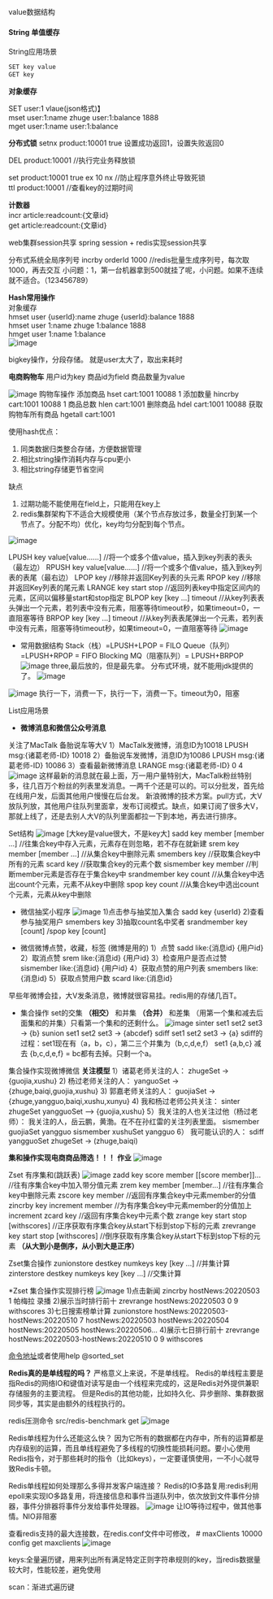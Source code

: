 value数据结构

#### String 单值缓存
String应用场景
```java
SET key value
GET key
```

**对象缓存** 

SET user:1 vlaue(json格式)】  
mset user:1:name zhuge user:1:balance 1888  
mget user:1:name user:1:balance

**分布式锁**
setnx product:10001 true
设置成功返回1，设置失败返回0

DEL product:10001 //执行完业务释放锁

set product:10001 true ex 10 nx //防止程序意外终止导致死锁  
ttl product:10001  //查看key的过期时间  

**计数器**  
incr article:readcount:{文章id}  
get article:readcount:{文章id}  

web集群session共享
spring session + redis实现session共享

分布式系统全局序列号
incrby orderId 1000  //redis批量生成序列号，每次取1000，再去交互
小问题：1，第一台机器拿到500就挂了呢，小问题。如果不连续就不适合。（123456789）

**Hash常用操作**  
对象缓存  
hmset user {userId}:name zhuge {userId}:balance 1888  
hmset user 1:name zhuge 1:balance 1888  
hmget user 1:name 1:balance  
![image](../images/Snipaste_2022-05-01_17-19-27.png)  

bigkey操作，分段存储。
就是user太大了，取出来耗时

**电商购物车**
用户id为key
商品id为field
商品数量为value

![image](../images/Snipaste_2022-05-01_17-46-02.png)
购物车操作
添加商品 hset cart:1001 10088 1
添加数量 hincrby cart:1001 10088 1
商品总数 hlen cart:1001
删除商品 hdel cart:1001 10088
获取购物车所有商品 hgetall cart:1001

使用hash优点：
1. 同类数据归类整合存储，方便数据管理
1. 相比string操作消耗内存与cpu更小
1. 相比string存储更节省空间

缺点
1. 过期功能不能使用在field上，只能用在key上
1. redis集群架构下不适合大规模使用（某个节点存放过多，数量全打到某一个节点了。分配不均）优化，key均匀分配到每个节点。

![image](../images/Snipaste_2022-05-01_19-47-00.png)

LPUSH key value[value......] //将一个或多个值value，插入到key列表的表头（最左边）
RPUSH key value[value......] //将一个或多个值value，插入到key列表的表尾（最右边）
LPOP key  //移除并返回Key列表的头元素
RPOP key  //移除并返回Key列表的尾元素
LRANGE key start stop   //返回列表key中指定区间内的元素，区间以偏移量start和stop指定
BLPOP key [key ...] timeout   //从key列表表头弹出一个元素，若列表中没有元素，阻塞等待timeout秒，如果timeout=0，一直阻塞等待
BRPOP key [key ...] timeout   //从key列表表尾弹出一个元素，若列表中没有元素，阻塞等待timeout秒，如果timeout=0，一直阻塞等待
![image](../images/Snipaste_2022-05-01_19-52-42.png)

* 常用数据结构
Stack（栈）=LPUSH+LPOP = FILO
Queue（队列）=LPUSH+RPOP = FIFO
Blocking MQ（阻塞队列）= LPUSH+BRPOP
![image](../images/Snipaste_2022-05-01_23-53-46.png)
three,最后放的，但是最先拿。 分布式环境，就不能用jdk提供的了。
![image](../images/Snipaste_2022-05-01_23-56-49.png)

![image](../images/Snipaste_2022-05-02_00-01-38.png)
执行一下，消费一下，执行一下，消费一下。timeout为0，阻塞

List应用场景
* **微博消息和微信公众号消息**

关注了MacTalk 备胎说车等大V
1）MacTalk发微博，消息ID为10018
LPUSH msg:{诸葛老师-ID} 10018
2）备胎说车发微博，消息ID为10086
LPUSH msg:{诸葛老师-ID} 10086
3）查看最新微博消息
LRANGE msg:{诸葛老师-ID} 0 4
![image](../images/Snipaste_2022-05-02_00-08-27.png)
这样最新的消息就在最上面，万一用户量特别大，MacTalk粉丝特别多，往几百万个粉丝的列表里发消息。一两千个还是可以的。可以分批发，首先给在线用户发，后面其他用户慢慢在后台发。
新浪微博的技术方案。pull方式，大V放队列放，其他用户往队列里面拿，发布订阅模式。缺点，如果订阅了很多大V，那就上线了，还是去别人大V的队列里面都拉一下到本地，再去进行排序。

Set结构
![image](../images/Snipaste_2022-05-02_17-29-37.png)
[大key是value很大，不是key大]
sadd key member [member ...] //往集合key中存入元素，元素存在则忽略，若不存在就新建
srem key member [member ...] //从集合key中删除元素
smembers key   //获取集合key中所有的元素
scard key      //获取集合key的元素个数
sismember key member   //判断member元素是否存在于集合key中
srandmember key count  //从集合key中选出count个元素，元素不从key中删除
spop key count         //从集合key中选出count个元素，元素从key中删除

* 微信抽奖小程序
![image](../images/Snipaste_2022-05-02_17-32-10.png)
1)点击参与抽奖加入集合
sadd key {userId}
2)查看参与抽奖用户
smembers key
3)抽取count名中奖者
srandmember key [count] /spop key [count]  

                              
* 微信微博点赞，收藏，标签 (微博是用的) 
1）点赞
sadd like:{消息id} {用户id}
2）取消点赞
srem like:{消息id} {用户id}
3）检查用户是否点过赞
sismember like:{消息id} {用户id}
4）获取点赞的用户列表
smembers like:{消息id}
5）获取点赞用户数
scard like:{消息id}

早些年微博会挂，大V发条消息，微博就很容易挂。redis用的存储几百T。

* 集合操作
set的交集 **（相交）** 和并集 **（合并）** 和差集 （用第一个集和减去后面集和的并集）只看第一个集和的还剩什么。
![image](../images/Snipaste_2022-05-03_01-26-17.png)
sinter set1 set2 set3 -> {b}
sunion set1 set2 set3 -> {abcdef}
sdiff set1 set2 set3 -> {a}
sdiff的过程：set1现在有（a，b，c），第二三个并集为（b,c,d,e,f）
set1 {a,b,c} 减去 {b,c,d,e,f} = bc都有去掉。只剩一个a。

集合操作实现微博微信 **关注模型**
1）诸葛老师关注的人：
zhugeSet -> {guojia,xushu}
2) 杨过老师关注的人：
yanguoSet -> {zhuge,baiqi,guojia,xushu}
3) 郭嘉老师关注的人：
guojiaSet -> {zhuge,yangguo,baiqi,xushu,xunyu}
4) 我和杨过老师公共关注：
sinter zhugeSet yangguoSet --> {guojia,xushu}
5）我关注的人也关注过他（杨过老师）：
我关注的人，岳云鹏，黄渤。在不在孙红雷的关注列表里面。
sismember guojiaSet yangguo
sismember xushuSet yangguo
6） 我可能认识的人：
sdiff yangguoSet zhugeSet -> (zhuge,baiqi)

**集和操作实现电商商品筛选！！！** **作业**
![image](../images/Snipaste_2022-05-03_02-03-22.png)

Zset 有序集和(跳跃表)
![image](../images/Snipaste_2022-05-03_02-06-20.png)
zadd key score member [[score member]]... //往有序集合key中加入带分值元素
zrem key member [member...] //往有序集合key中删除元素 
zscore key member  //返回有序集合key中元素member的分值
zincrby key increment member //为有序集合key中元素member的分值加上increment
zcard key //返回有序集合key中元素个数
zrange key start stop [withscores] //正序获取有序集合key从start下标到stop下标的元素
zrevrange key start stop [withscores]  //倒序获取有序集合key从start下标到stop下标的元素 **（从大到小是倒序，从小到大是正序）**

Zset集合操作
zunionstore destkey numkeys key [key ...] //并集计算
zinterstore destkey numkeys key [key ...] //交集计算

*Zset 集合操作实现排行榜
![image](../images/Snipaste_2022-05-03_02-21-31.png)
1)点击新闻
zincrby hostNews:20220503 1 帕梅拉 录播
2)展示当时排行前十
zrevrange hostNews:20220503 0 9 withscores
3)七日搜索榜单计算
zunionstore hostNews:20220503-hostNews:20220510 7
hostNews:20220503 hostNews:20220504 hostNews:20220505 hostNews:20220506...
4)展示七日排行前十
zrevrange hostNews:20220503-hostNews:20220510 0 9 withscores

<a href="https://redis.io/commands">命令地址</a>或者使用help @sorted_set


**Redis真的是单线程的吗？**
严格意义上来说，不是单线程。
Redis的单线程主要是指Redis的网络IO和键值对读写是由一个线程来完成的，这是Redis对外提供兼职存储服务的主要流程。
但是Redis的其他功能，比如持久化、异步删除、集群数据同步等，其实是由额外的线程执行的。

redis压测命令 src/redis-benchmark get
![image](../images/Snipaste_2022-05-03_02-42-35.png)

Redis单线程为什么还能这么快？
因为它所有的数据都在内存中，所有的运算都是内存级别的运算，而且单线程避免了多线程的切换性能损耗问题。要小心使用Redis指令，对于那些耗时的指令（比如keys），一定要谨慎使用，一不小心就导致Redis卡顿。

Redis单线程如何处理那么多得并发客户端连接？
Redis的IO多路复用:redis利用epoll来实现IO多路复用，将连接信息和事件当道队列中，依次放到文件事件分排器，事件分排器将事件分发给事件处理器。
![image](../images/Snipaste_2022-05-03_03-04-07.png)
让IO等待过程中，做其他事情。NIO非阻塞

查看redis支持的最大连接数，在redis.conf文件中可修改， # maxClients 10000
config get maxclients
![image](../images/Snipaste_2022-05-03_03-08-15.png)

keys:全量遍历键，用来列出所有满足特定正则字符串规则的key，当redis数据量较大时，性能较差，避免使用

scan：渐进式遍历键
